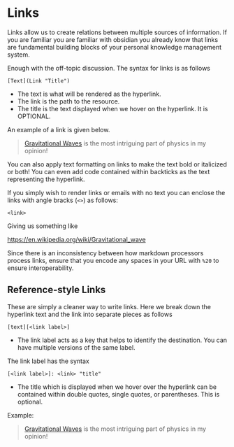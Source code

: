 # Links
Links allow us to create relations between multiple sources of information. If you are familiar you are familiar with obsidian you already know that links are fundamental building blocks of your personal knowledge management system. 

Enough with the off-topic discussion. The syntax for links is as follows

`[Text](Link "Title")`

- The text is what will be rendered as the hyperlink.
- The link is the path to the resource.
- The title is the text displayed when we hover on the hyperlink. It is OPTIONAL.

An example of a link is given below.

> [Gravitational Waves](https://en.wikipedia.org/wiki/Gravitational_wave "The most interesting topic ever") is the most intriguing part of physics in my opinion!

You can also apply text formatting on links to make the text bold or italicized or both! You can even add code contained within backticks as the text representing the hyperlink.

If you simply wish to render links or emails with no text you can enclose the links with angle bracks (`<>`) as follows:

`<link>`

Giving us something like

<https://en.wikipedia.org/wiki/Gravitational_wave>

Since there is an inconsistency between how markdown processors process links, ensure that you encode any spaces in your URL with `%20` to ensure interoperability.

## Reference-style Links
These are simply a cleaner way to write links. Here we break down the hyperlink text and the link into separate pieces as follows

`[text][<link label>]`

- The link label acts as a key that helps to identify the destination. You can have multiple versions of the same label.

The link label has the syntax

`[<link label>]: <link> "title"`

- The title which is displayed when we hover over the hyperlink can be contained within double quotes, single quotes, or parentheses. This is optional.

Example:

> [Gravitational Waves][1] is the most intriguing part of physics in my opinion!

[1]: https://en.wikipedia.org/wiki/Gravitational_wave "The most interesting topic ever"